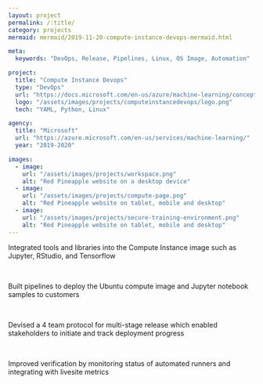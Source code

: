 ```yaml
---
layout: project
permalink: /:title/
category: projects
mermaid: mermaid/2019-11-20-compute-instance-devops-mermaid.html

meta:
  keywords: "DevOps, Release, Pipelines, Linux, OS Image, Automation"

project:
  title: "Compute Instance Devops"
  type: "DevOps"
  url: "https://docs.microsoft.com/en-us/azure/machine-learning/concept-compute-instance"
  logo: "/assets/images/projects/computeinstancedevops/logo.png"
  tech: "YAML, Python, Linux"

agency:
  title: "Microsoft"
  url: "https://azure.microsoft.com/en-us/services/machine-learning/"
  year: "2019-2020"

images:
  - image:
    url: "/assets/images/projects/workspace.png"
    alt: "Red Pineapple website on a desktop device"
  - image:
    url: "/assets/images/projects/compute-page.png"
    alt: "Red Pineapple website on tablet, mobile and desktop"
  - image:
    url: "/assets/images/projects/secure-training-environment.png"
    alt: "Red Pineapple website on tablet, mobile and desktop"
---
```


<p class="text">Integrated tools and libraries into the Compute Instance image such as Jupyter, RStudio, and Tensorflow</p>
<br />
<p class="text">Built pipelines to deploy the Ubuntu compute image and Jupyter notebook samples to customers</p>
<br />
<p class="text">Devised a 4 team protocol for multi-stage release which enabled stakeholders to initiate and track deployment progress</p>
<br />
<p class="text">Improved verification by monitoring status of automated runners and integrating with livesite metrics</p>